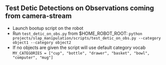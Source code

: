 ## Test Detic Detections on Observations coming from camera-stream

- Launch bootup script on the robot
- Run `test_detic_on_obs.py` from $HOME_ROBOT_ROOT:
  `python projects/slap_manipulation/scripts/test_detic_on_obs.py --category object1 --category object2`
- If no objects are given the script will use default category vocab
  `MY_CATEGORIES = ["cup", "bottle", "drawer", "basket", "bowl", "computer", "mug"]`
